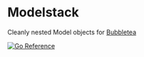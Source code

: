 # Modelstack
Cleanly nested Model objects for [Bubbletea](https://github.com/charmbracelet/bubbletea)

[![Go Reference](https://pkg.go.dev/badge/github.com/thisguycodes/modelstack/.svg)](https://pkg.go.dev/github.com/thisguycodes/modelstack/)
